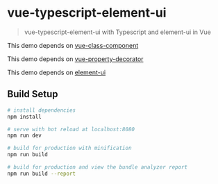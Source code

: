 # vue-typescript-element-ui

> vue-typescript-element-ui with Typescript and element-ui in Vue

This demo depends on [vue-class-component](https://github.com/vuejs/vue-class-component)

This demo depends on [vue-property-decorator](https://github.com/kaorun343/vue-property-decorator)

This demo depends on [element-ui](https://github.com/ElemeFE/element)
## Build Setup

``` bash
# install dependencies
npm install

# serve with hot reload at localhost:8080
npm run dev

# build for production with minification
npm run build

# build for production and view the bundle analyzer report
npm run build --report
